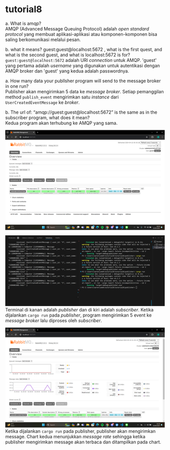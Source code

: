 # tutorial8

a. What is amqp?  
AMQP (Advanced Message Queuing Protocol) adalah *open standard protocol* yang membuat aplikasi-aplikasi atau komponen-komponen bisa saling berkomunikasi melalui pesan.

b. what it means? guest:guest@localhost:5672 , what is the first quest, and what is
the second guest, and what is localhost:5672 is for?  
`guest:guest@localhost:5672` adalah URI *connection* untuk AMQP. 'guest' yang pertama adalah *username* yang digunakan untuk autentikasi dengan AMQP broker dan 'guest' yang kedua adalah passwordnya.

a. How many data your publlsher program will send to the message broker in one run?  
Publisher akan mengirimkan 5 data ke *message broker*. Setiap pemanggilan method `publish_event` mengirimkan satu *instance* dari `UserCreatedEventMessage` ke *broker*.

b. The url of: “amqp://guest:guest@localhost:5672” is the same as in the subscriber
program, what does it mean?  
Kedua program akan terhubung ke AMQP yang sama.

![alt text](image.png)

![alt text](image-1.png)
Terminal di kanan adalah *publisher* dan di kiri adalah *subscriber*. Ketika dijalankan `cargo run` pada *publisher*, program mengirimkan 5 event ke *message broker* lalu diproses oleh *subscriber*.

![alt text](image-2.png)
Ketika dijalankan `cargo run` pada publisher, publisher akan mengirimkan message. Chart kedua menunjukkan *message rate* sehingga ketika publisher mengirimkan message akan terbaca dan ditampilkan pada chart.